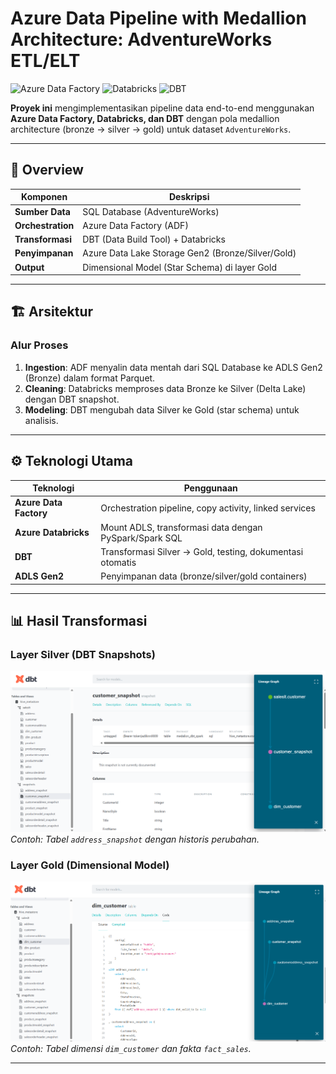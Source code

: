 # Azure Data Pipeline with Medallion Architecture: AdventureWorks ETL/ELT

![Azure Data Factory](https://img.shields.io/badge/Azure_Data_Factory-0089D6?style=for-the-badge&logo=microsoft-azure&logoColor=white)
![Databricks](https://img.shields.io/badge/Databricks-FF3621?style=for-the-badge&logo=databricks&logoColor=white)
![DBT](https://img.shields.io/badge/DBT-FF694B?style=for-the-badge&logo=dbt&logoColor=white)

**Proyek ini** mengimplementasikan pipeline data end-to-end menggunakan **Azure Data Factory, Databricks, dan DBT** dengan pola medallion architecture (bronze → silver → gold) untuk dataset `AdventureWorks`.

---

## 📌 **Overview**
| Komponen               | Deskripsi                                                                 |
|------------------------|---------------------------------------------------------------------------|
| **Sumber Data**        | SQL Database (AdventureWorks)                                             |
| **Orchestration**      | Azure Data Factory (ADF)                                                  |
| **Transformasi**       | DBT (Data Build Tool) + Databricks                                        |
| **Penyimpanan**        | Azure Data Lake Storage Gen2 (Bronze/Silver/Gold)                         |
| **Output**             | Dimensional Model (Star Schema) di layer Gold                             |

---

## 🏗️ **Arsitektur**

### **Alur Proses**
1. **Ingestion**: ADF menyalin data mentah dari SQL Database ke ADLS Gen2 (Bronze) dalam format Parquet.
2. **Cleaning**: Databricks memproses data Bronze ke Silver (Delta Lake) dengan DBT snapshot.
3. **Modeling**: DBT mengubah data Silver ke Gold (star schema) untuk analisis.

---

## ⚙️ **Teknologi Utama**
| Teknologi               | Penggunaan                                                                 |
|-------------------------|---------------------------------------------------------------------------|
| **Azure Data Factory**  | Orchestration pipeline, copy activity, linked services                    |
| **Azure Databricks**    | Mount ADLS, transformasi data dengan PySpark/Spark SQL                    |
| **DBT**                | Transformasi Silver → Gold, testing, dokumentasi otomatis                 |
| **ADLS Gen2**          | Penyimpanan data (bronze/silver/gold containers)                          |

---

## 📊 **Hasil Transformasi**
### **Layer Silver (DBT Snapshots)**
![Snapshot Schema](img/DBT-docs_Lineargraph_silver-layer.png)  
*Contoh: Tabel `address_snapshot` dengan historis perubahan.*

### **Layer Gold (Dimensional Model)**
![Star Schema](img/DBT-docs_golden-layer.png)  
*Contoh: Tabel dimensi `dim_customer` dan fakta `fact_sales`.*

---

